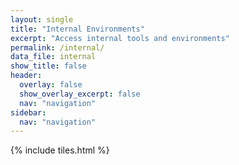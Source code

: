 ```yaml
---
layout: single
title: "Internal Environments"
excerpt: "Access internal tools and environments"
permalink: /internal/
data_file: internal
show_title: false
header:
  overlay: false
  show_overlay_excerpt: false
  nav: "navigation"
sidebar:
  nav: "navigation"
---
```


{% include tiles.html %}

